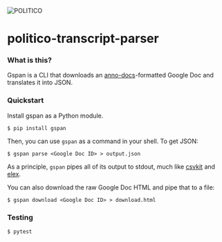 ![POLITICO](https://rawgithub.com/The-Politico/src/master/images/logo/badge.png)

# politico-transcript-parser

### What is this?

Gspan is a CLI that downloads an [anno-docs](https://github.com/nprapps/anno-docs)-formatted Google Doc and translates it into JSON.

### Quickstart

Install gspan as a Python module.

```
$ pip install gspan
```

Then, you can use `gspan` as a command in your shell. To get JSON:

```
$ gspan parse <Google Doc ID> > output.json
```

As a principle, `gspan` pipes all of its output to stdout, much like [csvkit](http://csvkit.readthedocs.io/en/1.0.2/) and [elex](http://elex.readthedocs.io/en/stable/).

You can also download the raw Google Doc HTML and pipe that to a file:

```
$ gspan download <Google Doc ID> > download.html
```

### Testing

```
$ pytest
```
